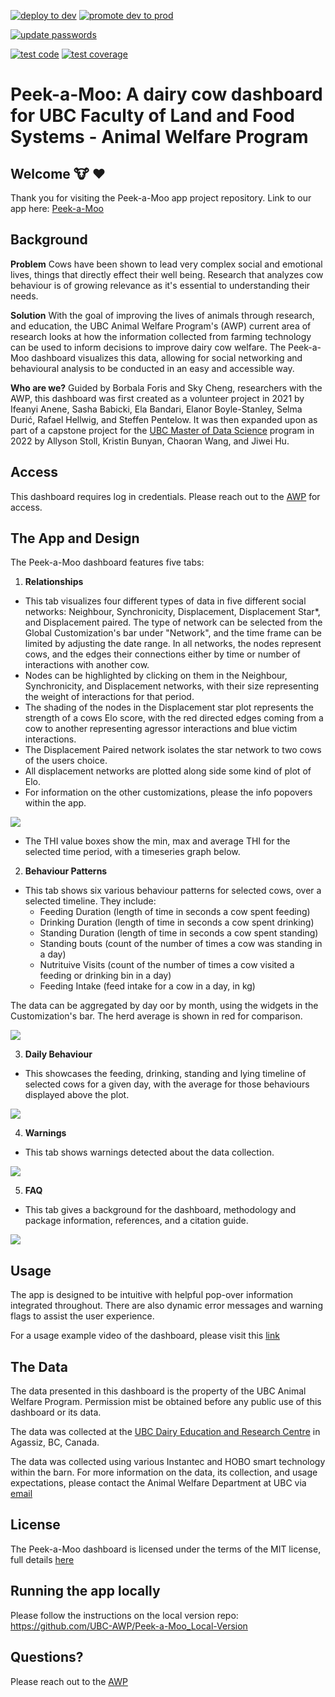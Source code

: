 <!-- badges: start -->
[![deploy to dev](https://github.com/UBC-AWP/Peek-a-Moo/actions/workflows/deploy.yml/badge.svg)](https://github.com/UBC-AWP/Peek-a-Moo/actions/workflows/deploy.yml) [![promote dev to prod](https://github.com/UBC-AWP/Peek-a-Moo/actions/workflows/prod-release.yml/badge.svg)](https://github.com/UBC-AWP/Peek-a-Moo/actions/workflows/prod-release.yml)

[![update passwords](https://github.com/UBC-AWP/Peek-a-Moo/actions/workflows/update-passwords.yml/badge.svg)](https://github.com/UBC-AWP/Peek-a-Moo/actions/workflows/update-passwords.yml)

[![test code](https://github.com/UBC-AWP/Peek-a-Moo/actions/workflows/test-code.yaml/badge.svg)](https://github.com/UBC-AWP/Peek-a-Moo/actions/workflows/test-code.yaml) [![test coverage](https://github.com/UBC-AWP/Peek-a-Moo/actions/workflows/test-coverage.yaml/badge.svg)](https://github.com/UBC-AWP/Peek-a-Moo/actions/workflows/test-coverage.yaml)
<!-- badges: end -->
# Peek-a-Moo: A dairy cow dashboard for UBC Faculty of Land and Food Systems - Animal Welfare Program

## Welcome :cow: :heart:

Thank you for visiting the Peek-a-Moo app project repository. Link to our app here: [Peek-a-Moo](https://peek-a-moo.herokuapp.com/)

## Background
**Problem**
Cows have been shown to lead very complex social and emotional lives, things that directly effect their well being. Research that analyzes cow behaviour is of growing relevance as it's essential to understanding their needs. 

**Solution**
With the goal of improving the lives of animals through research, and education, the UBC Animal Welfare Program's (AWP) current area of research looks at how the information collected from farming technology can be used to inform decisions to improve dairy cow welfare. The Peek-a-Moo dashboard visualizes this data, allowing for social networking and behavioural analysis to be conducted in an easy and accessible way. 

**Who are we?**
Guided by Borbala Foris and Sky Cheng, researchers with the AWP, this dashboard was first created as a volunteer project in 2021 by Ifeanyi Anene, Sasha Babicki, Ela Bandari, Elanor Boyle-Stanley, Selma Durić, Rafael Hellwig, and Steffen Pentelow. It was then expanded upon as part of a capstone project for the [UBC Master of Data Science](https://masterdatascience.ubc.ca/) program in 2022 by Allyson Stoll, Kristin Bunyan, Chaoran Wang, and Jiwei Hu.

## Access

This dashboard requires log in credentials. Please reach out to the [AWP](https://awp.landfood.ubc.ca/) for access.

## The App and Design

The Peek-a-Moo dashboard features five tabs:

1. **Relationships**
  - This tab visualizes four different types of data in five different social networks: Neighbour, Synchronicity, Displacement, Displacement Star*, and Displacement paired. The type of network can be selected from the Global Customization's bar under "Network", and the time frame can be limited by adjusting the date range. In all networks, the nodes represent cows, and the edges their connections either by time or number of interactions with another cow.
  - Nodes can be highlighted by clicking on them in the Neighbour, Synchronicity, and Displacement networks, with their size representing the weight of interactions for that period.
  - The shading of the nodes in the Displacement star plot represents the strength of a cows Elo score, with the red directed edges coming from a cow to another representing agressor interactions and blue victim interactions.
  - The Displacement Paired network isolates the star network to two cows of the users choice.
  - All displacement networks are plotted along side some kind of plot of Elo.
  - For information on the other customizations, please the info popovers within the app.
  
![](docs/usage_examples/gifs/networks.gif)
  
  - The THI value boxes show the min, max and average THI for the selected time period, with a timeseries graph below.

2. **Behaviour Patterns**
- This tab shows six various behaviour patterns for selected cows, over a selected timeline. They include:
  - Feeding Duration (length of time in seconds a cow spent feeding)
  - Drinking Duration (length of time in seconds a cow spent drinking)
  - Standing Duration (length of time in seconds a cow spent standing)
  - Standing bouts (count of the number of times a cow was standing in a day)
  - Nutrituive Visits (count of the number of times a cow visited a feeding or drinking bin in a day)
  - Feeding Intake (feed intake for a cow in a day, in kg)

The data can be aggregated by day oor by month, using the widgets in the Customization's bar. The herd average is shown in red for comparison.

![](docs/usage_examples/gifs/behaviour.gif)

3. **Daily Behaviour**
- This showcases the feeding, drinking, standing and lying timeline of selected cows for a given day, with the average for those behaviours displayed above the plot.

![](docs/usage_examples/gifs/daily_behaviour.gif)

4. **Warnings**
- This tab shows warnings detected about the data collection.

![](docs/usage_examples/gifs/warnings.gif)

5. **FAQ**
- This tab gives a background for the dashboard, methodology and package information, references, and a citation guide.

![](docs/usage_examples/gifs/FAQ.gif)
## Usage

The app is designed to be intuitive with helpful pop-over information integrated throughout. There are also dynamic error messages and warning flags to assist the user experience.

For a usage example video of the dashboard, please visit this [link](https://www.youtube.com/watch?v=m35yaKY-6vw)

## The Data

The data presented in this dashboard is the property of the UBC Animal Welfare Program. Permission mist be obtained before any public use of this dashboard or its data. 

The data was collected at the [UBC Dairy Education and Research Centre](https://dairycentre.landfood.ubc.ca/) in Agassiz, BC, Canada.

The data was collected using various Instantec and HOBO smart technology within the barn. For more information on the data, its collection, and usage expectations, please contact the Animal Welfare Department at UBC via [email](mailto:animalwelfare@ubc.ca)

## License

The Peek-a-Moo dashboard is licensed under the terms of the MIT license, full details [here](https://github.com/UBC-AWP/Peek-a-Moo/blob/main/LICENSE)

## Running the app locally

Please follow the instructions on the local version repo: https://github.com/UBC-AWP/Peek-a-Moo_Local-Version

## Questions?

Please reach out to the [AWP](mailto:animalwelfare@ubc.ca)
